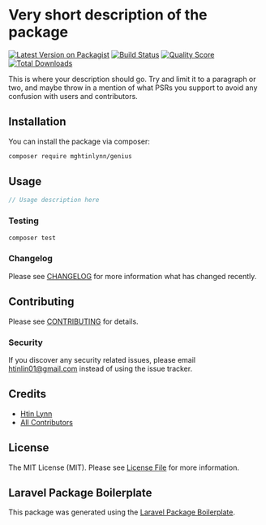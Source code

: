 # Very short description of the package

[![Latest Version on Packagist](https://img.shields.io/packagist/v/mghtinlynn/genius.svg?style=flat-square)](https://packagist.org/packages/mghtinlynn/genius)
[![Build Status](https://img.shields.io/travis/mghtinlynn/genius/master.svg?style=flat-square)](https://travis-ci.org/mghtinlynn/genius)
[![Quality Score](https://img.shields.io/scrutinizer/g/mghtinlynn/genius.svg?style=flat-square)](https://scrutinizer-ci.com/g/mghtinlynn/genius)
[![Total Downloads](https://img.shields.io/packagist/dt/mghtinlynn/genius.svg?style=flat-square)](https://packagist.org/packages/mghtinlynn/genius)

This is where your description should go. Try and limit it to a paragraph or two, and maybe throw in a mention of what PSRs you support to avoid any confusion with users and contributors.

## Installation

You can install the package via composer:

```bash
composer require mghtinlynn/genius
```

## Usage

``` php
// Usage description here
```

### Testing

``` bash
composer test
```

### Changelog

Please see [CHANGELOG](CHANGELOG.md) for more information what has changed recently.

## Contributing

Please see [CONTRIBUTING](CONTRIBUTING.md) for details.

### Security

If you discover any security related issues, please email htinlin01@gmail.com instead of using the issue tracker.

## Credits

- [Htin Lynn](https://github.com/mghtinlynn)
- [All Contributors](../../contributors)

## License

The MIT License (MIT). Please see [License File](LICENSE.md) for more information.

## Laravel Package Boilerplate

This package was generated using the [Laravel Package Boilerplate](https://laravelpackageboilerplate.com).